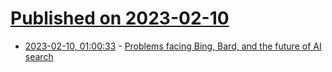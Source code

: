 # [Published on 2023-02-10](index.md)

* [2023-02-10, 01:00:33](https://news.ycombinator.com/item?id=34734180) - [Problems facing Bing, Bard, and the future of AI search](https://www.theverge.com/2023/2/9/23592647/ai-search-bing-bard-chatgpt-microsoft-google-problems-challenges)
